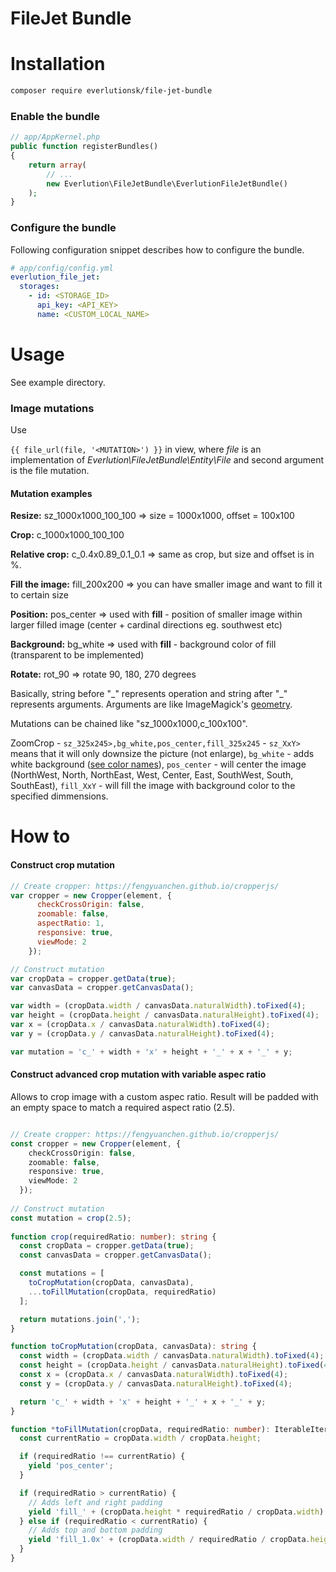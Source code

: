 # FileJet Bundle

# Installation

```sh
composer require everlutionsk/file-jet-bundle
```

### Enable the bundle

```php
// app/AppKernel.php
public function registerBundles()
{
    return array(
        // ...
        new Everlution\FileJetBundle\EverlutionFileJetBundle()
    );
}
```

### Configure the bundle

Following configuration snippet describes how to configure the bundle.<br>

```yml
# app/config/config.yml
everlution_file_jet:
  storages:
    - id: <STORAGE_ID>
      api_key: <API_KEY>
      name: <CUSTOM_LOCAL_NAME>
```

# Usage

See example directory.

### Image mutations

Use

```{{ file_url(file, '<MUTATION>') }}``` in view, where *file* is an implementation of *Everlution\FileJetBundle\Entity\File* and second argument is the file mutation.

#### Mutation examples
**Resize:** sz_1000x1000_100_100 => size = 1000x1000, offset = 100x100

**Crop:** c_1000x1000_100_100

**Relative crop:** c_0.4x0.89_0.1_0.1 => same as crop, but size and offset is in %.

**Fill the image:** fill_200x200 => you can have smaller image and want to fill it to certain size

**Position:** pos_center => used with **fill** - position of smaller image within larger filled image (center + cardinal directions eg. southwest etc)

**Background:** bg_white => used with **fill** - background color of fill (transparent to be implemented)

**Rotate:** rot_90 => rotate 90, 180, 270 degrees

Basically, string before "\_" represents operation and string after "_" represents arguments. Arguments are like ImageMagick's [geometry](http://www.imagemagick.org/script/command-line-processing.php#geometry).

Mutations can be chained like "sz_1000x1000,c_100x100".

ZoomCrop - `sz_325x245>,bg_white,pos_center,fill_325x245` - `sz_XxY>` means that it will only downsize the picture (not enlarge), `bg_white` - adds white background ([see color names](http://www.imagemagick.org/script/color.php#color_names)), `pos_center` - will center the image (NorthWest, North, NorthEast, West, Center, East, SouthWest, South, SouthEast), `fill_XxY` - will fill the image with background color to the specified dimmensions.

# How to
#### Construct crop mutation

```js
// Create cropper: https://fengyuanchen.github.io/cropperjs/
var cropper = new Cropper(element, {
      checkCrossOrigin: false,
      zoomable: false,
      aspectRatio: 1,
      responsive: true,
      viewMode: 2
    });

// Construct mutation
var cropData = cropper.getData(true);
var canvasData = cropper.getCanvasData();

var width = (cropData.width / canvasData.naturalWidth).toFixed(4);
var height = (cropData.height / canvasData.naturalHeight).toFixed(4);
var x = (cropData.x / canvasData.naturalWidth).toFixed(4);
var y = (cropData.y / canvasData.naturalHeight).toFixed(4);

var mutation = 'c_' + width + 'x' + height + '_' + x + '_' + y;
```

#### Construct advanced crop mutation with variable aspec ratio
Allows to crop image with a custom aspec ratio. Result will be padded with an empty space to match a required aspect ratio (2.5).

```ts

// Create cropper: https://fengyuanchen.github.io/cropperjs/
const cropper = new Cropper(element, {
    checkCrossOrigin: false,
    zoomable: false,
    responsive: true,
    viewMode: 2
  });
  
// Construct mutation
const mutation = crop(2.5);
   
function crop(requiredRatio: number): string {
  const cropData = cropper.getData(true);
  const canvasData = cropper.getCanvasData();

  const mutations = [
    toCropMutation(cropData, canvasData),
    ...toFillMutation(cropData, requiredRatio)
  ];

  return mutations.join(',');
}

function toCropMutation(cropData, canvasData): string {
  const width = (cropData.width / canvasData.naturalWidth).toFixed(4);
  const height = (cropData.height / canvasData.naturalHeight).toFixed(4);
  const x = (cropData.x / canvasData.naturalWidth).toFixed(4);
  const y = (cropData.y / canvasData.naturalHeight).toFixed(4);

  return 'c_' + width + 'x' + height + '_' + x + '_' + y;
}

function *toFillMutation(cropData, requiredRatio: number): IterableIterator<string> {
  const currentRatio = cropData.width / cropData.height;

  if (requiredRatio !== currentRatio) {
    yield 'pos_center';
  }

  if (requiredRatio > currentRatio) {
    // Adds left and right padding
    yield 'fill_' + (cropData.height * requiredRatio / cropData.width).toFixed(4) + 'x1.0';
  } else if (requiredRatio < currentRatio) {
    // Adds top and bottom padding
    yield 'fill_1.0x' + (cropData.width / requiredRatio / cropData.height).toFixed(4);
  }
}
```
